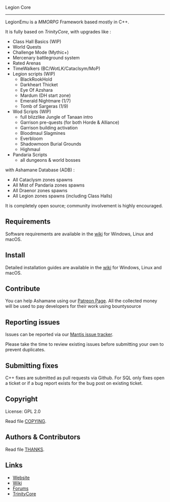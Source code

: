 Legion Core

--------------

LegionEmu is a *MMORPG* Framework based mostly in C++.

It is fully based on *TrinityCore*, with upgrades like :

- Class Hall Basics (WIP)
- World Quests
- Challenge Mode (Mythic+)
- Mercenary battleground system
- Rated Arenas
- TimeWalkers (BC/WotLK/Cataclsym/MoP)
- Legion scripts (WIP)
    - BlackRookHold
    - Darkheart Thicket
    - Eye Of Azshara
    - Mardum (DH start zone)
    - Emerald Nightmare (1/7)
    - Tomb of Sargeras (1/9)
- Wod Scripts (WIP)
    - full blizzlike Jungle of Tanaan intro
    - Garrison pre-quests (for both Horde & Alliance)
    - Garrison building activation
    - Bloodmaul Slagmines
    - Everbloom
    - Shadowmoon Burial Grounds
    - Highmaul
- Pandaria Scripts
    - all dungeons & world bosses

with Ashamane Database (ADB) :

- All Cataclysm zones spawns
- All Mist of Pandaria zones spawns
- All Draenor zones spawns
- All Legion zones spawns (including Class Halls)

It is completely open source; community involvement is highly encouraged.

## Requirements

Software requirements are available in the [wiki](https://www.trinitycore.info/display/tc/Requirements) for
Windows, Linux and macOS.

## Install

Detailed installation guides are available in the [wiki](https://www.trinitycore.info/display/tc/Installation+Guide) for
Windows, Linux and macOS.

## Contribute

You can help Ashamane using our [Patreon Page](https://www.patreon.com/ashamane). All the collected money will be used to pay developers for their work using bountysource

## Reporting issues

Issues can be reported via our [Mantis issue tracker](https://bt.ashamane.com).

Please take the time to review existing issues before submitting your own to
prevent duplicates.

## Submitting fixes

C++ fixes are submitted as pull requests via Github.
For SQL only fixes open a ticket or if a bug report exists for the bug post on existing ticket.

## Copyright

License: GPL 2.0

Read file [COPYING](COPYING).

## Authors &amp; Contributors

Read file [THANKS](THANKS).

## Links

* [Website](https://www.ashamane.com)
* [Wiki](https://www.trinitycore.info)
* [Forums](http://forum.ashamane.com/)
* [TrinityCore](https://www.trinitycore.org/)
